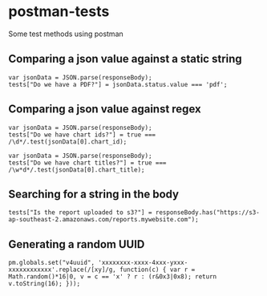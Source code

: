 # postman-tests
Some test methods using postman

## Comparing a json value against a static string

```
var jsonData = JSON.parse(responseBody);
tests["Do we have a PDF?"] = jsonData.status.value === 'pdf';
```

## Comparing a json value against regex

```
var jsonData = JSON.parse(responseBody);
tests["Do we have chart ids?"] = true === /\d*/.test(jsonData[0].chart_id);
```

```
var jsonData = JSON.parse(responseBody);
tests["Do we have chart titles?"] = true === /\w*d*/.test(jsonData[0].chart_title);
```
## Searching for a string in the body

```
tests["Is the report uploaded to s3?"] = responseBody.has("https://s3-ap-southeast-2.amazonaws.com/reports.mywebsite.com");
```

## Generating a random UUID

```
pm.globals.set("v4uuid", 'xxxxxxxx-xxxx-4xxx-yxxx-xxxxxxxxxxxx'.replace(/[xy]/g, function(c) { var r = Math.random()*16|0, v = c == 'x' ? r : (r&0x3|0x8); return v.toString(16); }));
```
